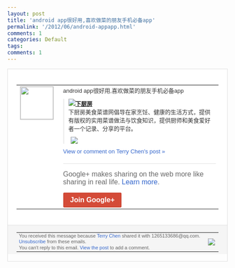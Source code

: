 ```yaml
---
layout: post
title: 'android app很好用,喜欢做菜的朋友手机必备app'
permalink: '/2012/06/android-appapp.html'
comments: 1
categories: Default
tags: 
comments: 1
---
```

<div style="border:solid 1px #dfdfdf;color:#686868;font:13px Arial"><div style="background-color:#fff;padding:20px;"><table cellpadding="0" cellspacing="0"><tr><td style="padding-right:15px;vertical-align:top"><a href="https://plus.google.com/_/notifications/ngemlink?&amp;emid=CNjEwIeQw7ACFcG13AodiFUAAA&amp;path=%2F108643996575278738906&amp;dt=1339312552556"><img height="75" src="https://lh3.googleusercontent.com/-KKRGTyJ5Bl0/AAAAAAAAAAI/AAAAAAAAEEY/jllxqER5dCk/s75-c-k-a/photo.jpg" style="border:solid 1px #cccccc;" width="75"/></a></td><td style="width:578px;color:#333;font:13px Arial;vertical-align:top;"><div style="padding-bottom:10px">android app很好用,喜欢做菜的朋友手机必备ap<wbr/>p</div><div style="margin-bottom:10px;padding-left:10px; border-left:2px solid #EAEAEA"><span style="margin-right:5px"><a href="http://www.xiachufang.com/" style="zSoyz"><img border="0" src="https://images1-focus-opensocial.googleusercontent.com/gadgets/proxy?url=https://s2.googleusercontent.com/s2/favicons?domain%3Dwww.xiachufang.com&amp;container=focus&amp;gadget=a&amp;rewriteMime=image/*&amp;refresh=31536000&amp;resize_h=16"/><span style="font-weight:bold">下厨房</span></a><div style="padding-bottom:10px">下厨房美食菜谱网倡导在家烹饪、健康的生活<wbr/>方式，提供有版权的实用菜谱做法与饮食知识<wbr/>，提供厨师和美食爱好者一个记录、分享的平<wbr/>台。</div></span><span style="margin-right:5px"><a href="https://plus.google.com/_/notifications/ngemlink?&amp;emid=CNjEwIeQw7ACFcG13AodiFUAAA&amp;path=%2F108643996575278738906%2Fposts%2FXAo8VPzNAXr%3Fgpinv%3DAMIXal9ZQEVr8LXjgeOQtSFSv0ir5bGuE8Z1kadXpLfSwONkkt6Vr5T2-1XbLhOYaPyHc0bLyFFMJ7gQoJ98dOouswnms0uKGbtE3lAn9UqpM4cWQhyCvyg&amp;dt=1339312552556" style="zSoyz;"><img border="0" src="https://images2-focus-opensocial.googleusercontent.com/gadgets/proxy?url=http://bcs.duapp.com/xiachufang/recipe_pic/280/23/0e/255159.1.jpg&amp;container=focus&amp;gadget=a&amp;rewriteMime=image/*&amp;refresh=31536000&amp;resize_h=120" style="max-height:200px;max-width:275px"/></a></span></div><a href="https://plus.google.com/_/notifications/ngemlink?&amp;emid=CNjEwIeQw7ACFcG13AodiFUAAA&amp;path=%2F108643996575278738906%2Fposts%2FXAo8VPzNAXr%3Fgpinv%3DAMIXal9ZQEVr8LXjgeOQtSFSv0ir5bGuE8Z1kadXpLfSwONkkt6Vr5T2-1XbLhOYaPyHc0bLyFFMJ7gQoJ98dOouswnms0uKGbtE3lAn9UqpM4cWQhyCvyg&amp;dt=1339312552556" style="color:#3366CC;text-decoration:none;">View or comment on Terry Chen's post »</a><div style="margin-top:20px;border-top:solid 1px #dfdfdf"><div style="padding:15px 0;color:#686868;font:16px Arial;">Google+ makes sharing on the web more like sharing in real life. <a href="http://www.google.com/+/learnmore/" style="color:#3366CC;text-decoration:none;">Learn more</a>.</div><a href="https://plus.google.com/_/notifications/ngemlink?&amp;emid=CNjEwIeQw7ACFcG13AodiFUAAA&amp;path=%2F%3Fgpinv%3DAMIXal9ZQEVr8LXjgeOQtSFSv0ir5bGuE8Z1kadXpLfSwONkkt6Vr5T2-1XbLhOYaPyHc0bLyFFMJ7gQoJ98dOouswnms0uKGbtE3lAn9UqpM4cWQhyCvyg&amp;dt=1339312552556" style="display:inline-block;padding:7px 15px;background-color:#d44b38; color:#fff;font-size:16px; font-weight:bold;border-radius:2px;border:solid 1px #c43b28; white-space:nowrap;text-decoration:none">Join Google+</a></div></td></tr></table></div><div style="border-top:solid 1px #dfdfdf;padding:0 20px; background-color:#f5f5f5"><table cellpadding="0" cellspacing="0" style="height:50px"><tbody><tr><td style="vertical-align:middle;width:100%; color:#636363;font:11px Arial; line-height:120%">You received this message because <a href="https://plus.google.com/_/notifications/ngemlink?&amp;emid=CNjEwIeQw7ACFcG13AodiFUAAA&amp;path=%2F108643996575278738906%3Fgpinv%3DAMIXal9ZQEVr8LXjgeOQtSFSv0ir5bGuE8Z1kadXpLfSwONkkt6Vr5T2-1XbLhOYaPyHc0bLyFFMJ7gQoJ98dOouswnms0uKGbtE3lAn9UqpM4cWQhyCvyg&amp;dt=1339312552556" style="color:#3366CC;text-decoration:none;">Terry Chen</a> shared it with 1265133686@qq.com. <a href="https://plus.google.com/_/notifications/ngemlink?&amp;emid=CNjEwIeQw7ACFcG13AodiFUAAA&amp;path=%2F_%2Fnonplus%2Femailsettings%3Fgpinv%3DAMIXal9ZQEVr8LXjgeOQtSFSv0ir5bGuE8Z1kadXpLfSwONkkt6Vr5T2-1XbLhOYaPyHc0bLyFFMJ7gQoJ98dOouswnms0uKGbtE3lAn9UqpM4cWQhyCvyg%26est%3DADH5u8VeEB0kHIWuMf862fJ_PwVHZDV2i6DhJPbf_FhCWLGlIZDbQ6YyDZYqlwiL0x06s52OpLHaalByeyoDI38e4GTZnml-6PvuL0FaxRzH8TeG9ORu3CbaumIZAlp3r2WDpl337uD6&amp;dt=1339312552556" style="color:#3366CC;text-decoration:none;">Unsubscribe</a> from these emails.<br/>You can't reply to this email. <a href="https://plus.google.com/_/notifications/ngemlink?&amp;emid=CNjEwIeQw7ACFcG13AodiFUAAA&amp;path=%2F108643996575278738906%2Fposts%2FXAo8VPzNAXr%3Fgpinv%3DAMIXal9ZQEVr8LXjgeOQtSFSv0ir5bGuE8Z1kadXpLfSwONkkt6Vr5T2-1XbLhOYaPyHc0bLyFFMJ7gQoJ98dOouswnms0uKGbtE3lAn9UqpM4cWQhyCvyg&amp;dt=1339312552556" style="color:#3366CC;text-decoration:none;">View the post</a> to add a comment.<br/></td><td><img src="https://ssl.gstatic.com/s2/oz/images/notifications/logo/google-plus-6617a72bb36cc548861652780c9e6ff1.png"/></td></tr></tbody></table></div></div>